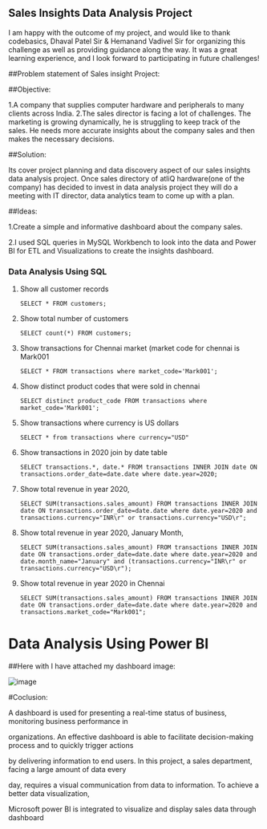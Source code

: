 ## Sales Insights Data Analysis Project

 I am happy with the outcome of my project, and would like to thank codebasics, Dhaval Patel Sir & Hemanand Vadivel Sir for organizing this challenge as well as providing guidance along the way. It was a great learning experience, and I look forward to participating in future challenges!
 
##Problem statement of Sales insight Project:

##Objective:

 1.A company that supplies computer hardware and peripherals to many clients across India.
2.The sales director is facing a lot of challenges. The marketing is growing dynamically, he is struggling to keep track of the sales. He needs more accurate 	insights about the company sales and then makes the necessary decisions.
 
 ##Solution:
 
 Its cover project planning and data discovery aspect of our sales insights data analysis project. Once sales directory of atliQ hardware(one of the company) 	     has decided to invest in data analysis project they will do a meeting with IT director, data analytics team to come up with a plan. 
 
##Ideas:

1.Create a simple and informative dashboard about the company sales.

2.I used SQL queries in MySQL Workbench to look into the data and Power BI for ETL and Visualizations to create the insights dashboard.


### Data Analysis Using SQL

1. Show all customer records

    `SELECT * FROM customers;`

1. Show total number of customers

    `SELECT count(*) FROM customers;`

1. Show transactions for Chennai market (market code for chennai is Mark001

    `SELECT * FROM transactions where market_code='Mark001';`

1. Show distinct product codes that were sold in chennai

    `SELECT distinct product_code FROM transactions where market_code='Mark001';`

1. Show transactions where currency is US dollars

    `SELECT * from transactions where currency="USD"`

1. Show transactions in 2020 join by date table

    `SELECT transactions.*, date.* FROM transactions INNER JOIN date ON transactions.order_date=date.date where date.year=2020;`

1. Show total revenue in year 2020,

    `SELECT SUM(transactions.sales_amount) FROM transactions INNER JOIN date ON transactions.order_date=date.date where date.year=2020 and transactions.currency="INR\r" or transactions.currency="USD\r";`
	
1. Show total revenue in year 2020, January Month,

    `SELECT SUM(transactions.sales_amount) FROM transactions INNER JOIN date ON transactions.order_date=date.date where date.year=2020 and date.month_name="January" and (transactions.currency="INR\r" or transactions.currency="USD\r");`

1. Show total revenue in year 2020 in Chennai

    `SELECT SUM(transactions.sales_amount) FROM transactions INNER JOIN date ON transactions.order_date=date.date where date.year=2020
and transactions.market_code="Mark001";`


Data Analysis Using Power BI
============================

##Here with I have attached my dashboard image:

![image](https://user-images.githubusercontent.com/118765347/218852616-c949e554-d329-43ff-8a69-3094cb5da94c.png)

#Coclusion:

A dashboard is used for presenting a real-time status of business, monitoring business performance in

organizations. An effective dashboard is able to facilitate decision-making process and to quickly trigger actions

by delivering information to end users. In this project, a sales department, facing a large amount of data every

day, requires a visual communication from data to information. To achieve a better data visualization,

Microsoft power BI is integrated to visualize and display sales data through dashboard
